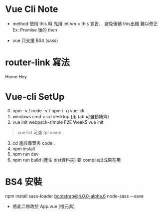 # Vue Cli Note

* method 使用 this 時
先用 let vm = this 宣告，
避免後續 this出錯 難以修正
Ex: Promise 後的 then

* vue 只支援 BS4 (sass)

# router-link 寫法
<router-link :to="'home'">Home</router-link>
<router-link :to="'/hey'">Hey</router-link>
<router-view/>

# Vue-cli SetUp
  0. npm -v / node -v / npm i -g vue-cli
  1. windows
  cmd > cd desktop (用 tab 可自動補齊)
  2. vue init  webpack-simple F2E Week5
  vue init <tpl name> <project name>
  > vue list 可查 tpl name
  3. cd 進該專案夾
  code .
  4. npm install
  5. npm run dev
  6. npm run build (產生 dist資料夾)
  要 compile出成果在用

# BS4 安裝
npm install sass-loader bootstrap@4.0.0-alpha.6 node-sass --save
* 將此二修改於 App.vue (根元素)
<style lang="scss">
@import "~bootstrap/scss/bootstrap";
